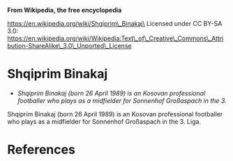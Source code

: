 **From Wikipedia, the free encyclopedia**

https://en.wikipedia.org/wiki/Shqiprim\_Binakaj\
Licensed under CC BY-SA 3.0:\
https://en.wikipedia.org/wiki/Wikipedia:Text\_of\_Creative\_Commons\_Attribution-ShareAlike\_3.0\_Unported\_License

Shqiprim Binakaj
================

-   *Shqiprim Binakaj (born 26 April 1989) is an Kosovan professional
    footballer who plays as a midfielder for Sonnenhof Großaspach in
    the 3.*

Shqiprim Binakaj (born 26 April 1989) is an Kosovan professional
footballer who plays as a midfielder for Sonnenhof Großaspach in the 3.
Liga.

References
==========
